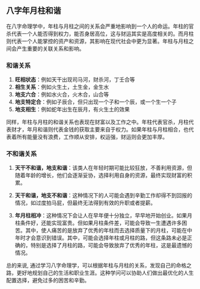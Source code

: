 ## 八字年月柱和谐

在八字命理学中，年柱与月柱之间的关系会严重地影响到一个人的命运。年柱的官杀代表一个人能否得到权力，能否身居高位，这与财运其实是高度相关的。而月柱则代表一个人能掌控的资产和资源，其影响在现代社会中更为显著。年柱与月柱之间会产生重要的关联关系和影响。

### 和谐关系
1. **旺相状态**：例如天干出现司马河，财杀河，丁壬合等
2. **相生关系**：例如火生土，土生金，金生水
3. **地支六合**：例如水火合，火木合，山合等
4. **地支特定合**：例如子辰合，但只出现一个子和一个辰，或一个生一个子
5. **地支相生**：例如蛇年出生在辰月，有火生土的效果

同样，年柱与月柱的和谐关系也表现在财富以及工作之中。年柱代表官杀，月柱代表财才，年月和谐则代表金钱的获取主要来自于权力。如果年柱与月柱相合，也代表着所有能量没有浪费，工作顺从安排，权运强，财运则会更加丰厚。

### 不和谐关系

1. **天干不和谐，地支和谐**：该类人在年轻时期可能比较狂放，不善利用资源，但随着年龄的增长，他们会逐渐妥协，选择利用自身的资源，最终实现财富的积累。

2. **天干和谐，地支不和谐**：这种情况下的人可能会遇到辛勤工作却得不到回报的情况，如过度拍马屁，但最终无法得到有效的升职或者提薪。

3. **年月柱相冲**：这种情况下会让人在早年便十分独立，早早地开始创业。如果月柱条件好，还能实现富贵。但如果月柱条件差，可能会导致一生遭遇许多困苦。其中，使人痛苦的是放弃了优秀的年柱而去选择质量下的月柱，可能在中年时才会意识到错误。其中，可能会选择年柱或月柱的路，但这条路未必是正确的，特别是选择了月柱的路，可能会导致放弃了优秀的年柱，这是最遗憾的情况。

总的来说, 通过学习八字命理学，可以根据年柱与月柱的关系，发现自己的命格之路，更好地规划自己的生活和职业生涯。这种学问可以协助人们做出最优化的人生配置选择，避免过多的困苦和辛勤。